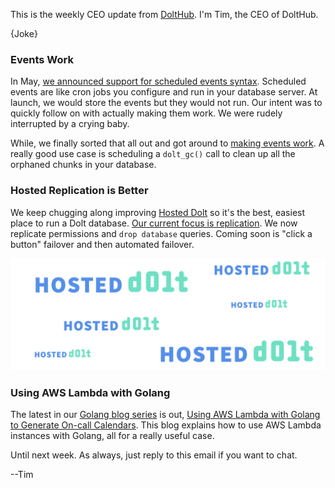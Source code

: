 This is the weekly CEO update from [DoltHub](https://www.dolthub.com/). I'm Tim, the CEO of DoltHub. 

{Joke}

### Events Work

In May, [we announced support for scheduled events syntax](https://www.dolthub.com/blog/2023-05-30-introducing-dolt-events/). Scheduled events are like cron jobs you configure and run in your database server. At launch, we would store the events but they would not run. Our intent was to quickly follow on with actually making them work. We were rudely interrupted by a crying baby.

While, we finally sorted that all out and got around to [making events work](https://www.dolthub.com/blog/2023-10-02-scheduled-events/). A really good use case is scheduling a `dolt_gc()` call to clean up all the orphaned chunks in your database.

### Hosted Replication is Better

We keep chugging along improving [Hosted Dolt](https://hosted.doltdb.com) so it's the best, easiest place to run a Dolt database. [Our current focus is replication](https://www.dolthub.com/blog/2023-12-04-replication-updates/). We now replicate permissions and `drop database` queries. Coming soon is "click a button" failover and then automated failover. 

[![Hosted Dolt Replication](../images/hosted-dolt-replication.png)](https://www.dolthub.com/blog/2023-12-04-replication-updates/)

### Using AWS Lambda with Golang

The latest in our [Golang blog series](https://www.dolthub.com/blog/?q=golang) is out, [Using AWS Lambda with Golang to Generate On-call Calendars](https://www.dolthub.com/blog/2023-09-29-go-aws-on-call-schedule/). This blog explains how to use AWS Lambda instances with Golang, all for a really useful case. 

Until next week. As always, just reply to this email if you want to chat.

--Tim

